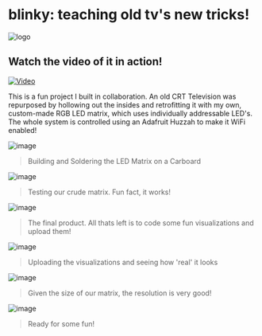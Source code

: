 # blinky: teaching old tv's new tricks!
![logo](https://github.com/lasnab/blinky/blob/main/logo.png?raw=true)

## Watch the video of it in action!
[![Video](https://github.com/lasnab/blinky/blob/main/images/thumbnail.png?raw=true)](https://youtu.be/AuCAjjtdEhw)

This is a fun project I built in collaboration. An old CRT Television was repurposed by hollowing out the insides and retrofitting it with my own, custom-made RGB LED matrix, which uses individually addressable LED's. The whole system is controlled using an Adafruit Huzzah to make it WiFi enabled!

![image](https://github.com/lasnab/blinky/blob/main/images/img1.jpg?raw=true)
> Building and Soldering the LED Matrix on a Carboard

![image](https://github.com/lasnab/blinky/blob/main/images/img2.jpg?raw=true)
> Testing our crude matrix. Fun fact, it works!

![image](https://github.com/lasnab/blinky/blob/main/images/img3.jpg?raw=true)
> The final product. All thats left is to code some fun visualizations and upload them!

![image](https://github.com/lasnab/blinky/blob/main/images/img4.jpg?raw=true)
> Uploading the visualizations and seeing how 'real' it looks

![image](https://github.com/lasnab/blinky/blob/main/images/img5.jpg?raw=true)
> Given the size of our matrix, the resolution is very good!

![image](https://github.com/lasnab/blinky/blob/main/images/img6.jpg?raw=true)
> Ready for some fun!